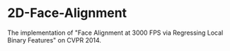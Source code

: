 # 2D-Face-Alignment
The implementation of "Face Alignment at 3000 FPS via Regressing Local Binary Features" on CVPR 2014.

